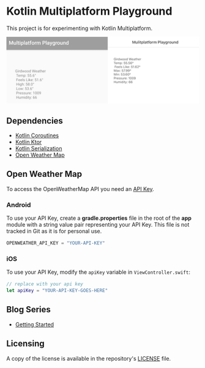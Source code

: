 # Kotlin Multiplatform Playground
This project is for experimenting with Kotlin Multiplatform. 

![kmp image](kmp-app.png)

## Dependencies
 - [Kotlin Coroutines](https://kotlinlang.org/docs/reference/coroutines-overview.html)
 - [Kotlin Ktor](https://ktor.io/clients/index.html)
 - [Kotlin Serialization](https://github.com/Kotlin/kotlinx.serialization)
 - [Open Weather Map](https://openweathermap.org/)
 
 ## Open Weather Map
 To access the OpenWeatherMap API you need an [API Key](http://openweathermap.org/appid).  
 
 ### Android
 To use your API Key, create a **gradle.properties** file in the root of the **app** module with a string value pair representing your API Key.  This file is not tracked in Git as it is for personal use.
 
 ```groovy
 OPENWEATHER_API_KEY = "YOUR-API-KEY"
 ```

### iOS
To use your API Key, modify the `apiKey` variable in `ViewController.swift`:

```swift
// replace with your api key
let apiKey = "YOUR-API-KEY-GOES-HERE"
```
## Blog Series
 - [Getting Started](http://gh.jdoneill.com/kotlin-multiplatform/)

## Licensing
A copy of the license is available in the repository's [LICENSE](LICENSE) file.
